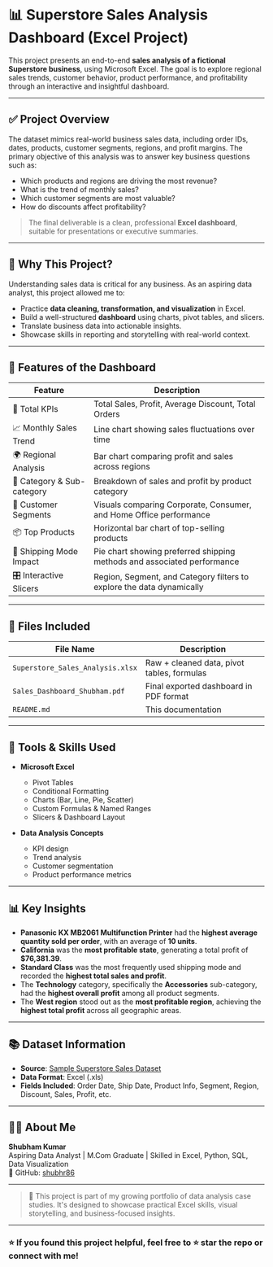 # 📊 Superstore Sales Analysis Dashboard (Excel Project)

This project presents an end-to-end **sales analysis of a fictional Superstore business**, using Microsoft Excel. The goal is to explore regional sales trends, customer behavior, product performance, and profitability through an interactive and insightful dashboard.

---

## ✅ Project Overview

The dataset mimics real-world business sales data, including order IDs, dates, products, customer segments, regions, and profit margins. The primary objective of this analysis was to answer key business questions such as:

- Which products and regions are driving the most revenue?
- What is the trend of monthly sales?
- Which customer segments are most valuable?
- How do discounts affect profitability?

> The final deliverable is a clean, professional **Excel dashboard**, suitable for presentations or executive summaries.

---

## 🧠 Why This Project?

Understanding sales data is critical for any business. As an aspiring data analyst, this project allowed me to:
- Practice **data cleaning, transformation, and visualization** in Excel.
- Build a well-structured **dashboard** using charts, pivot tables, and slicers.
- Translate business data into actionable insights.
- Showcase skills in reporting and storytelling with real-world context.

---

## 📌 Features of the Dashboard

| Feature                      | Description                                                                 |
|------------------------------|-----------------------------------------------------------------------------|
| 🔹 Total KPIs                | Total Sales, Profit, Average Discount, Total Orders                        |
| 📈 Monthly Sales Trend       | Line chart showing sales fluctuations over time                           |
| 🌍 Regional Analysis         | Bar chart comparing profit and sales across regions                       |
| 🧾 Category & Sub-category   | Breakdown of sales and profit by product category                         |
| 👥 Customer Segments         | Visuals comparing Corporate, Consumer, and Home Office performance        |
| 📦 Top Products              | Horizontal bar chart of top-selling products                              |
| 🚚 Shipping Mode Impact      | Pie chart showing preferred shipping methods and associated performance   |
| 🎛️ Interactive Slicers      | Region, Segment, and Category filters to explore the data dynamically     |

---

## 📁 Files Included

| File Name                        | Description                               |
|----------------------------------|-------------------------------------------|
| `Superstore_Sales_Analysis.xlsx`| Raw + cleaned data, pivot tables, formulas|
| `Sales_Dashboard_Shubham.pdf`   | Final exported dashboard in PDF format    |
| `README.md`                     | This documentation                        |

---

## 🔧 Tools & Skills Used

- **Microsoft Excel**
  - Pivot Tables
  - Conditional Formatting
  - Charts (Bar, Line, Pie, Scatter)
  - Custom Formulas & Named Ranges
  - Slicers & Dashboard Layout

- **Data Analysis Concepts**
  - KPI design
  - Trend analysis
  - Customer segmentation
  - Product performance metrics

---

## 📊 Key Insights

- **Panasonic KX MB2061 Multifunction Printer** had the **highest average quantity sold per order**, with an average of **10 units**.
- **California** was the **most profitable state**, generating a total profit of **$76,381.39**.
- **Standard Class** was the most frequently used shipping mode and recorded the **highest total sales and profit**.
- The **Technology** category, specifically the **Accessories** sub-category, had the **highest overall profit** among all product segments.
- The **West region** stood out as the **most profitable region**, achieving the **highest total profit** across all geographic areas.

---

## 📚 Dataset Information

- **Source**: [Sample Superstore Sales Dataset](https://community.tableau.com/s/question/0D54T00000CWeX8SAL/sample-superstore-sales-excelxls)
- **Data Format**: Excel (.xls)
- **Fields Included**: Order Date, Ship Date, Product Info, Segment, Region, Discount, Sales, Profit, etc.

---

## 🧑‍💼 About Me

**Shubham Kumar**  
Aspiring Data Analyst | M.Com Graduate | Skilled in Excel, Python, SQL, Data Visualization  
🔗 GitHub: [shubhr86](https://github.com/shubhr86)

---

> 💼 This project is part of my growing portfolio of data analysis case studies. It's designed to showcase practical Excel skills, visual storytelling, and business-focused insights.

---

### ⭐ If you found this project helpful, feel free to ⭐ star the repo or connect with me!
